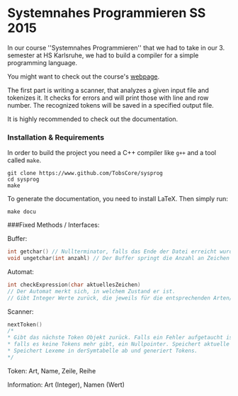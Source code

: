 # Systemnahes Programmieren SS 2015

In our course ''Systemnahes Programmieren'' that we had to take in our 3. semester at HS Karlsruhe, we had to build a compiler for a simple programming language. 

You might want to check out the course's [webpage](http://www.iwi.hs-karlsruhe.de/Intranetaccess/mhb/module/MKIB/MIB%20310/1).

The first part is writing a scanner, that analyzes a given input file and tokenizes it. It checks for errors and will print those with line and row number. The recognized tokens will be saved in a specified output file. 

It is highly recommended to check out the documentation.

### Installation & Requirements
In order to build the project you need a C++ compiler like `g++` and a tool called `make`.

```
git clone https://www.github.com/TobsCore/sysprog
cd sysprog
make
```

To generate the documentation, you need to install LaTeX.  Then simply run:

```
make docu
```

###Fixed Methods / Interfaces:

Buffer:
``` c++
int getchar() // Nullterminator, falls das Ende der Datei erreicht wurde.
void ungetchar(int anzahl) // Der Buffer springt die Anzahl an Zeichen zurück.
```

Automat:
```c++
int checkExpression(char aktuellesZeichen)
// Der Automat merkt sich, in welchem Zustand er ist.
// Gibt Integer Werte zurück, die jeweils für die entsprechenden Arten/Typen stehen.
```
Scanner:
```c++
nextToken() 
/* 
* Gibt das nächste Token Objekt zurück. Falls ein Fehler aufgetaucht ist, ein Fehlertoken, 
* falls es keine Tokens mehr gibt, ein Nullpointer. Speichert aktuelle Zeile und Reihe. 
* Speichert Lexeme in derSymtabelle ab und generiert Tokens.
*/
```

Token:
Art, Name, Zeile, Reihe

Information:
Art (Integer), Namen (Wert)
